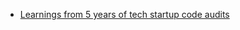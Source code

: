 * [Learnings from 5 years of tech startup code audits](https://kenkantzer.com/learnings-from-5-years-of-tech-startup-code-audits/)
